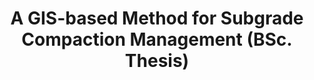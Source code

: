 ---
layout: page
title: A GIS-based Method for Subgrade Compaction Management (BSc. Thesis)
description: >
    #PL/pgSQL, #PostgreSQL
    Developed a dynamic system for tracking and visualizing compaction passes with spatial data.
importance: 3
related_publications: false
category: Main contributor
---